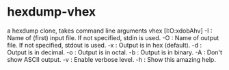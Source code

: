 # hexdump-vhex
a hexdump clone, takes command line arguments 
		vhex [I:O:xdobAhv]
-I <ifile>: Name of (first) input file.
	If not specified, stdin is used.
-O <ofile>: Name of output file.
	If not specified, stdout is used.
-x        : Output is in hex (default).
-d        : Output is in decimal.
-o        : Output is in octal.
-b        : Output is in binary.
-A        : Don't show ASCII output.
-v        : Enable verbose level.
-h        : Show this amazing help.
